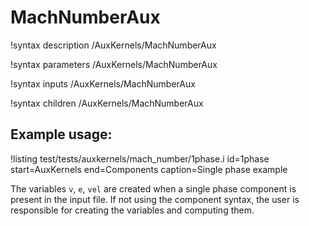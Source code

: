 # MachNumberAux

!syntax description /AuxKernels/MachNumberAux

!syntax parameters /AuxKernels/MachNumberAux

!syntax inputs /AuxKernels/MachNumberAux

!syntax children /AuxKernels/MachNumberAux

## Example usage:

!listing test/tests/auxkernels/mach_number/1phase.i id=1phase start=AuxKernels end=Components caption=Single phase example

The variables `v`, `e`, `vel` are created when a single phase component is present in the
input file. If not using the component syntax, the user is responsible for creating the variables
and computing them.
